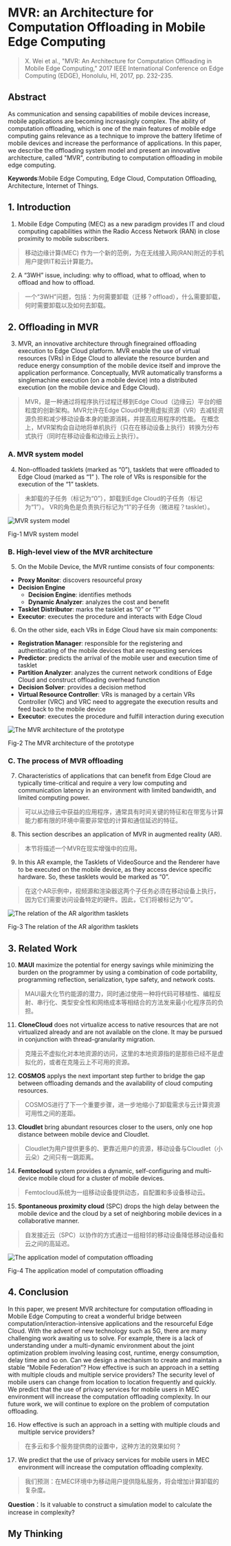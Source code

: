 # MVR: an Architecture for Computation Offloading in Mobile Edge Computing

> X. Wei et al., "MVR: An Architecture for Computation Offloading in Mobile Edge Computing," 2017 IEEE International Conference on Edge Computing (EDGE), Honolulu, HI, 2017, pp. 232-235.

## Abstract

 As communication and sensing capabilities of mobile devices increase, mobile applications are becoming increasingly complex. The ability of computation offloading, which is one of the main features of mobile edge computing gains relevance as a technique to improve the battery lifetime of mobile devices and increase the performance of applications. In this paper, we describe the offloading system model and present an innovative architecture, called "MVR", contributing to computation offloading in mobile edge computing.

**Keywords**:Mobile Edge Computing, Edge Cloud, Computation Offloading, Architecture, Internet of Things.

## 1. Introduction

1.  Mobile Edge Computing (MEC) as a
new paradigm provides IT and cloud computing capabilities
within the Radio Access Network (RAN) in close proximity to
mobile subscribers.

> 移动边缘计算(MEC) 作为一个新的范例，为在无线接入网(RAN)附近的手机用户提供IT和云计算能力。

2. A “3WH” issue, including: why to offload, what to offload, when to offload and how to offload.

> 一个“3WH”问题，包括：为何需要卸载（迁移？offload），什么需要卸载，何时需要卸载以及如何去卸载。

## 2. Offloading in MVR

3.  MVR, an innovative architecture through finegrained offloading execution to Edge Cloud platform. MVR enable the use of virtual resources (VRs) in Edge Cloud to alleviate the resource burden and reduce energy consumption of the mobile device itself and improve the application performance. Conceptually, MVR automatically transforms a singlemachine execution (on a mobile device) into a distributed execution (on the mobile device and Edge Cloud).

> MVR，是一种通过将程序执行过程迁移到Edge Cloud（边缘云）平台的细粒度的创新架构。MVR允许在Edge Cloud中使用虚拟资源（VR）去减轻资源负担和减少移动设备本身的能源消耗，并提高应用程序的性能。 在概念上，MVR架构会自动地将单机执行（只在在移动设备上执行）转换为分布式执行（同时在移动设备和边缘云上执行）。 

### A. MVR system model

4. Non-offloaded tasklets (marked as “0”), tasklets that were offloaded to Edge
Cloud (marked as “1” ). The role of VRs is responsible for the execution of the “1” tasklets.

> 未卸载的子任务（标记为“0”），卸载到Edge Cloud的子任务（标记为“1”）。 VR的角色是负责执行标记为“1”的子任务（微进程？tasklet）。

![](https://github.com/niwanli/reading-notes/raw/master/MobileEdgeComputing"/pictures/fig-1.gif "MVR system model")

Fig-1 MVR system model

### B. High-level view of the MVR architecture

5. On the Mobile Device, the MVR runtime consists of four
components:

* **Proxy Monitor**: discovers resourceful proxy
* **Decision Engine**
	* **Decision Engine**: identifies methods
	* **Dynamic Analyzer**: analyzes the cost and benefit  
* **Tasklet Distributor**: marks the tasklet as “0” or “1”
* **Executor**: executes the procedure and interacts with Edge Cloud

6. On the other side, each VRs in Edge Cloud have six main components:

* **Registration Manager**: responsible for the registering and authenticating of the mobile devices that are requesting services
* **Predictor**: predicts the arrival of the mobile user and execution time of tasklet
* **Partition Analyzer**: analyzes the current network conditions of Edge Cloud and construct offloading overhead function
* **Decision Solver**: provides a decision method
* **Virtual Resource Controller**: VRs is managed by a certain VRs Controller (VRC) and VRC need to aggregate the execution results and feed back to the mobile device
* **Executor**: executes the procedure and fulfill interaction during execution

![](https://github.com/niwanli/reading-notes/raw/master/MobileEdgeComputing/pictures/fig-2.gif "The MVR architecture of the prototype")

Fig-2 The MVR architecture of the prototype

### C. The process of MVR offloading

7. Characteristics of applications that can benefit from Edge Cloud are typically time-critical and require a very low computing and communication latency in an environment with limited bandwidth, and limited computing power.

> 可以从边缘云中获益的应用程序，通常具有时间关键的特征和在带宽与计算能力都有限的环境中需要非常低的计算和通信延迟的特征。

8. This section describes an application of MVR in augmented reality (AR).

> 本节将描述一个MVR在现实增强中的应用。

9. In this AR example, the Tasklets of VideoSource and the Renderer have to be executed on the mobile device, as they access device specific hardware. So, these tasklets would be marked as “0”.  

> 在这个AR示例中，视频源和渲染器这两个子任务必须在移动设备上执行，因为它们需要访问设备特定的硬件。因此，它们将被标记为“0”。

![](https://github.com/niwanli/reading-notes/raw/master/MobileEdgeComputing/pictures/fig-3.gif "The relation of the AR algorithm tasklets")

Fig-3 The relation of the AR algorithm tasklets

## 3. Related Work
10. **MAUI** maximize the potential for energy savings while minimizing the burden on the programmer by using a combination of code portability, programming reflection, serialization, type safety, and network costs. 

> MAUI最大化节约能源的潜力，同时通过使用一种将代码可移植性、编程反射、串行化、类型安全性和网络成本等相结合的方法发来最小化程序员的负担。

11. **CloneCloud** does not virtualize access to native resources that are not virtualized already and are not available on the clone. It may be pursued in conjunction with thread-granularity migration.

> 克隆云不虚拟化对本地资源的访问，这里的本地资源指的是那些已经不是虚拟化的，或者在克隆云上不可用的资源。

12. **COSMOS** applys the next important step further to bridge the gap between offloading demands and the availability of cloud computing resources.

> COSMOS进行了下一个重要步骤，进一步地缩小了卸载需求与云计算资源可用性之间的差距。

13. **Cloudlet** bring abundant resources closer to the users, only one hop distance between mobile device and Cloudlet.

> Cloudlet为用户提供更多的、更靠近用户的资源，移动设备与Cloudlet（小云朵）之间只有一跳距离。

14. **Femtocloud** system provides a dynamic, self-configuring and multi-device mobile cloud for a cluster of mobile devices.

> Femtocloud系统为一组移动设备提供动态，自配置和多设备移动云。

15. **Spontaneous proximity cloud** (SPC) drops the high delay between the mobile device and the cloud by a set of neighboring mobile devices in a collaborative manner.

> 自发接近云（SPC）以协作的方式通过一组相邻的移动设备降低移动设备和云之间的高延迟。

![](https://github.com/niwanli/reading-notes/raw/master/MobileEdgeComputing/pictures/fig-4.gif "The application model of computation offloading")

Fig-4 The application model of computation offloading

## 4. Conclusion

In this paper, we present MVR architecture for computation
offloading in Mobile Edge Computing to creat a wonderful
bridge between computation/interaction-intensive applications
and the resourceful Edge Cloud. With the advent of new technology such as 5G, there are many challenging work awaiting
us to solve. For example, there is a lack of understanding under
a multi-dynamic environment about the joint optimization
problem involving leasing cost, runtime, energy consumption,
delay time and so on. Can we design a mechanism to create
and maintain a stable “Mobile Federation”? How effective
is such an approach in a setting with multiple clouds and
multiple service providers? The security level of mobile users
can change from location to location frequently and quickly.
We predict that the use of privacy services for mobile users
in MEC environment will increase the computation offloading
complexity. In our future work, we will continue to explore
on the problem of computation offloading.

16. How effective is such an approach in a setting with multiple clouds and
multiple service providers?

> 在多云和多个服务提供商的设置中，这种方法的效果如何？

17. We predict that the use of privacy services for mobile users in MEC environment will increase the computation offloading complexity. 

> 我们预测：在MEC环境中为移动用户提供隐私服务，将会增加计算卸载的复杂度。

**Question**：Is it valuable to construct a simulation model to calculate the increase in complexity?

## My Thinking


